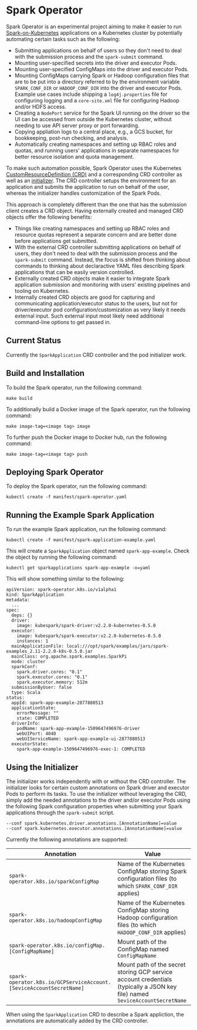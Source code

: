 # Spark Operator

Spark Operator is an experimental project aiming to make it easier to run [Spark-on-Kubernetes](https://github.com/apache-spark-on-k8s/spark) applications on a Kubernetes cluster by potentially automating certain tasks such as the following:
* Submitting applications on behalf of users so they don't need to deal with the submission process and the `spark-submit` command.
* Mounting user-specified secrets into the driver and executor Pods.
* Mounting user-specified ConfigMaps into the driver and executor Pods.
* Mounting ConfigMaps carrying Spark or Hadoop configuration files that are to be put into a directory referred to by the environment variable `SPARK_CONF_DIR` or `HADOOP_CONF_DIR` into the driver and executor Pods. Example use cases include shipping a `log4j.properties` file for configuring logging and a `core-site.xml` file for configuring Hadoop and/or HDFS access.
* Creating a `NodePort` service for the Spark UI running on the driver so the UI can be accessed from outside the Kubernetes cluster, without needing to use API server proxy or port forwarding.
* Copying appliation logs to a central place, e.g., a GCS bucket, for bookkeeping, post-run checking, and analysis.
* Automatically creating namespaces and setting up RBAC roles and quotas, and running users' applications in separate namespaces for better resource isolation and quota management. 

To make such automation possible, Spark Operator uses the Kubernetes [CustomResourceDefinition (CRD)](https://kubernetes.io/docs/tasks/access-kubernetes-api/extend-api-custom-resource-definitions/) and a corresponding CRD controller as well as an [initializer](https://kubernetes.io/docs/admin/extensible-admission-controllers/#initializers). The CRD controller setups the environment for an application and submits the application to run on behalf of the user, whereas the initializer handles customization of the Spark Pods.

This approach is completely different than the one that has the submission client creates a CRD object. Having externally created and managed CRD objects offer the following benefits:
* Things like creating namespaces and setting up RBAC roles and resource quotas represent a separate concern and are better done before applications get submitted.
* With the external CRD controller submitting applications on behalf of users, they don't need to deal with the submission process and the `spark-submit` command. Instead, the focus is shifted from thinking about commands to thinking about declaractive YAML files describing Spark applications that can be easily version controlled. 
* Externally created CRD objects make it easier to integrate Spark application submission and monitoring with users' existing pipelines and tooling on Kubernetes.
* Internally created CRD objects are good for capturing and communicating application/executor status to the users, but not for driver/executor pod configuration/customization as very likely it needs external input. Such external input most likely need additional command-line options to get passed in.     

## Current Status

Currently the `SparkApplication` CRD controller and the pod initializer work.  

## Build and Installation

To build the Spark operator, run the following command:

```
make build
```

To additionally build a Docker image of the Spark operator, run the following command:

```
make image-tag=<image tag> image
```

To further push the Docker image to Docker hub, run the following command:

```
make image-tag=<image tag> push
```

## Deploying Spark Operator

To deploy the Spark operator, run the following command:

```
kubectl create -f manifest/spark-operator.yaml 
```

## Running the Example Spark Application

To run the example Spark application, run the following command:

```
kubectl create -f manifest/spark-application-example.yaml
```

This will create a `SparkApplication` object named `spark-app-example`. Check the object by running the following command:

```
kubectl get sparkapplications spark-app-example -o=yaml
```

This will show something similar to the following:

```
apiVersion: spark-operator.k8s.io/v1alpha1
kind: SparkApplication
metadata:
  ...
spec:
  deps: {}
  driver:
    image: kubespark/spark-driver:v2.2.0-kubernetes-0.5.0
  executor:
    image: kubespark/spark-executor:v2.2.0-kubernetes-0.5.0
    instances: 1
  mainApplicationFile: local:///opt/spark/examples/jars/spark-examples_2.11-2.2.0-k8s-0.5.0.jar
  mainClass: org.apache.spark.examples.SparkPi
  mode: cluster
  sparkConf:
    spark.driver.cores: "0.1"
    spark.executor.cores: "0.1"
    spark.executor.memory: 512m
  submissionByUser: false
  type: Scala
status:
  appId: spark-app-example-2877880513
  applicationState:
    errorMessage: ""
    state: COMPLETED
  driverInfo:
    podName: spark-app-example-1509647496976-driver
    webUIPort: 4040
    webUIServiceName: spark-app-example-ui-2877880513
  executorState:
    spark-app-example-1509647496976-exec-1: COMPLETED
```

## Using the Initializer

The initializer works independently with or without the CRD controller. The initializer looks for certain custom annotations on Spark driver and executor Pods to perform its tasks. To use the initializer without leveraging the CRD, simply add the needed annotations to the driver and/or executor Pods using the following Spark configuration properties when submitting your Spark applications through the `spark-submit` script.

```
--conf spark.kubernetes.driver.annotations.[AnnotationName]=value
--conf spark.kubernetes.executor.annotations.[AnnotationName]=value
```  

Currently the following annotations are supported:

|Annotation|Value|
| ------------- | ------------- |
|`spark-operator.k8s.io/sparkConfigMap`|Name of the Kubernetes ConfigMap storing Spark configuration files (to which `SPARK_CONF_DIR` applies)|
|`spark-operator.k8s.io/hadoopConfigMap`|Name of the Kubernetes ConfigMap storing Hadoop configuration files (to which `HADOOP_CONF_DIR` applies)|
|`spark-operator.k8s.io/configMap.[ConfigMapName]`|Mount path of the ConfigMap named `ConfigMapName`|
|`spark-operator.k8s.io/GCPServiceAccount.[SeviceAccountSecretName]`|Mount path of the secret storing GCP service account credentials (typically a JSON key file) named `SeviceAccountSecretName`|

When using the `SparkApplication` CRD to describe a Spark appliction, the annotations are automatically added by the CRD controller.